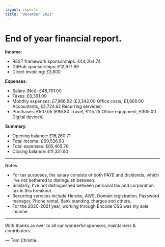 ```yaml
---
layout: reports
title: "December 2021"
---
```


# End of year financial report.

**Income**:

* REST framework sponsorships: £44,264.74
* GitHub sponsorships: £12,671.89
* Direct invoicing: £3,600

**Expenses**:

* Salary (Net): £48,701.00
* Taxes: £8,391.09
* Monthly expenses: £7,866.62 (£3,342.00 Office costs, £1,800.00 Accountants, £2,724.62 Recurring services)
* Purchases: £507.05 (£86.80 Travel, £115.25 Office equipment, £305.00 Digital devices)

**Summary**:

* Opening balance: £16,260.71
* Total income: £60,536.63
* Total expenses: £65,465.76
* Closing balance: £11,331.60

---

Notes:

* For tax purposes, the salary consists of both PAYE and dividends, which I've not bothered to distinguish between.
* Similarly, I've not distinguished between personal tax and corporation tax in this breakout.
* Recurring services include Heroku, AWS, Domain registration, Password manager, Phone rental, Bank standing charges and others.
* For the 2020-2021 year, working through Encode OSS was my sole income.

---

With thanks as ever to all our wonderful sponsors, maintainers & contributors.

&mdash; Tom Christie.
